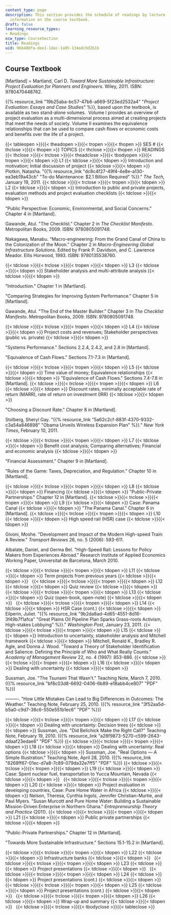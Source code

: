 ```yaml
---
content_type: page
description: This section provides the schedule of readings by lecture topics and
  information on the course textbook.
draft: false
learning_resource_types:
- Readings
ocw_type: CourseSection
title: Readings
uid: 96b480fa-dee1-1dac-1a05-134adc9d261b
---
```

## Course Textbook

\[Martland\] = Martland, Carl D. *Toward More Sustainable Infrastructure: Project Evaluation for Planners and Engineers*. Wiley, 2011. ISBN: 9780470448762. 

{{% resource_link "19b25aba-bc57-47b6-a669-5f23ed2532a4" "*Project Evaluation: Essays and Case Studies*" %}}, based upon the textbook, is available as two stand-alone volumes.  Volume I provides an overview of project evaluation as a multi-dimensional process aimed at creating projects that meet the needs of society. Volume II examines the equivalence relationships that can be used to compare cash flows or economic costs and benefits over the life of a project.

{{< tableopen >}}{{< theadopen >}}{{< tropen >}}{{< thopen >}}
SES #
{{< thclose >}}{{< thopen >}}
TOPICS
{{< thclose >}}{{< thopen >}}
READINGS
{{< thclose >}}{{< trclose >}}{{< theadclose >}}{{< tbodyopen >}}{{< tropen >}}{{< tdopen >}}
L1
{{< tdclose >}}{{< tdopen >}}
Introduction and motivation; Initial discussion of project
{{< tdclose >}}{{< tdopen >}}
Plotkin, Natasha. "{{% resource_link "dc8c4f27-49f4-4e8e-a130-ea3eb19a43cb" "To-do Maintenance: $2.1 Billion Required" %}}." *The Tech*, January 19, 2011.
{{< tdclose >}}{{< trclose >}}{{< tropen >}}{{< tdopen >}}
L2
{{< tdclose >}}{{< tdopen >}}
Introduction to public and private projects, evaluation methods and project evaluation checklists
{{< tdclose >}}{{< tdopen >}}

"Public Perspective: Economic, Environmental, and Social Concerns." Chapter 4 in \[Martland\].

Gawande, Atul. "The Checklist." Chapter 2 in *The Checklist Manifesto*. Metropolitan Books, 2009. ISBN: 9780805091748.

Nakagawa, Manabu. "Macro-engineering: From the Grand Canal of China to the Colonization of the Moon." Chapter 2 in *Macro-Engineering Global Infrastructure Solutions*. Edited by Frank P. Davidson, and C. Lawrence Meador. Ellis Horwood, 1993. ISBN: 9780135538760.

{{< tdclose >}}{{< trclose >}}{{< tropen >}}{{< tdopen >}}
L3
{{< tdclose >}}{{< tdopen >}}
Stakeholder analysis and multi-attribute analysis
{{< tdclose >}}{{< tdopen >}}

"Introduction." Chapter 1 in \[Martland\].

"Comparing Strategies for Improving System Performance." Chapter 5 in \[Martland\].

Gawande, Atul. "The End of the Master Builder." Chapter 3 in *The Checklist Manifesto*. Metropolitan Books, 2009. ISBN: 9780805091748.

{{< tdclose >}}{{< trclose >}}{{< tropen >}}{{< tdopen >}}
L4
{{< tdclose >}}{{< tdopen >}}
Project costs and revenues; Stakeholder perspectives (public vs. private)
{{< tdclose >}}{{< tdopen >}}

"Systems Performance." Sections 2.2.4, 2.4.2, and 2.8 in \[Martland\].

"Equivalence of Cash Flows." Sections 7.1-7.3 in \[Martland\].

{{< tdclose >}}{{< trclose >}}{{< tropen >}}{{< tdopen >}}
L5
{{< tdclose >}}{{< tdopen >}}
Time value of money; Equivalence relationships
{{< tdclose >}}{{< tdopen >}}
"Equivalence of Cash Flows." Sections 7.4-7.8 in \[Martland\].
{{< tdclose >}}{{< trclose >}}{{< tropen >}}{{< tdopen >}}
L6
{{< tdclose >}}{{< tdopen >}}
Discount rates, minimally acceptable rate of return (MARR), rate of return on investment (IRR)
{{< tdclose >}}{{< tdopen >}}

"Choosing a Discount Rate." Chapter 8 in \[Martland\].

Stolberg, Sheryl Gay. "{{% resource_link "5a62c2cf-883f-4370-9332-c3a54a846898" "Obama Unveils Wireless Expansion Plan" %}}." *New York Times*, February 10, 2011.

{{< tdclose >}}{{< trclose >}}{{< tropen >}}{{< tdopen >}}
L7
{{< tdclose >}}{{< tdopen >}}
Benefit cost analysis; Comparing alternatives; Financial and economic analysis
{{< tdclose >}}{{< tdopen >}}

"Financial Assessment." Chapter 9 in \[Martland\].

"Rules of the Game: Taxes, Depreciation, and Regulation." Chapter 10 in \[Martland\].

{{< tdclose >}}{{< trclose >}}{{< tropen >}}{{< tdopen >}}
L8
{{< tdclose >}}{{< tdopen >}}
Financing
{{< tdclose >}}{{< tdopen >}}
"Public-Private Partnerships." Chapter 12 in \[Martland\].
{{< tdclose >}}{{< trclose >}}{{< tropen >}}{{< tdopen >}}
L9
{{< tdclose >}}{{< tdopen >}}
Case: Panama Canal
{{< tdclose >}}{{< tdopen >}}
"The Panama Canal." Chapter 6 in \[Martland\].
{{< tdclose >}}{{< trclose >}}{{< tropen >}}{{< tdopen >}}
L10
{{< tdclose >}}{{< tdopen >}}
High speed rail (HSR) case
{{< tdclose >}}{{< tdopen >}}

Givoni, Moshe. "Development and Impact of the Modern High-speed Train: A Review." *Transport Reviews* 26, no. 5 (2006): 593-611.

Albalate, Daniel, and Germa Bel. "High-Speed Rail: Lessons for Policy Makers from Experiences Abroad." Research Institute of Applied Economics Working Paper, Universitat de Barcelona, March 2010.

{{< tdclose >}}{{< trclose >}}{{< tropen >}}{{< tdopen >}}
L11
{{< tdclose >}}{{< tdopen >}}
Term projects from previous years
{{< tdclose >}}{{< tdopen >}}
 
{{< tdclose >}}{{< trclose >}}{{< tropen >}}{{< tdopen >}}
L12
{{< tdclose >}}{{< tdopen >}}
Quiz review
{{< tdclose >}}{{< tdopen >}}
 
{{< tdclose >}}{{< trclose >}}{{< tropen >}}{{< tdopen >}}
L13
{{< tdclose >}}{{< tdopen >}}
Quiz (open-book, open-note)
{{< tdclose >}}{{< tdopen >}}
 
{{< tdclose >}}{{< trclose >}}{{< tropen >}}{{< tdopen >}}
L14
{{< tdclose >}}{{< tdopen >}}
HSR Case (cont.)
{{< tdclose >}}{{< tdopen >}}
Eilperin, Juliet. "{{% resource_link "9b2da8ad-4d65-4551-8d16-3f49b7f1afca" "Great Plains Oil Pipeline Plan Sparks Grass-roots Activism, High-stakes Lobbying" %}}." *Washington Post*, January 23, 2011.
{{< tdclose >}}{{< trclose >}}{{< tropen >}}{{< tdopen >}}
L15
{{< tdclose >}}{{< tdopen >}}
Introduction to uncertainty, stakeholder analysis and Mitchell framework
{{< tdclose >}}{{< tdopen >}}
Mitchell, Ronald K., Bradley R. Agle, and Donna J. Wood. "Toward a Theory of Stakeholder Identification and Salience: Defining the Principle of Who and What Really Counts." *Academy of Management Review* 22, no. 4 (1997): 853-886.
{{< tdclose >}}{{< trclose >}}{{< tropen >}}{{< tdopen >}}
L16
{{< tdclose >}}{{< tdopen >}}
Dealing with uncertainty
{{< tdclose >}}{{< tdopen >}}

Sussman, Joe. "The Tsunami That Wasn't." Teaching Note, March 7, 2010. ({{% resource_link "bf8c03d8-6692-0406-6b89-e18abb4ce807" "PDF" %}})

———. "How Little Mistakes Can Lead to Big Differences in Outcomes: The Weather." Teaching Note, February 25, 2010. ({{% resource_link "3f52aa5d-b5a0-c9d7-38c6-550e551b1ec6" "PDF" %}})

{{< tdclose >}}{{< trclose >}}{{< tropen >}}{{< tdopen >}}
L17
{{< tdclose >}}{{< tdopen >}}
Dealing with uncertainty: Decision trees
{{< tdclose >}}{{< tdopen >}}
Sussman, Joe. "Did Belichick Make the Right Call?" Teaching Note, February 19, 2010. ({{% resource_link "a28f9873-5270-c599-2643-ddaaf23edae6" "PDF" %}})
{{< tdclose >}}{{< trclose >}}{{< tropen >}}{{< tdopen >}}
L18
{{< tdclose >}}{{< tdopen >}}
Dealing with uncertainty: Real options
{{< tdclose >}}{{< tdopen >}}
Sussman, Joe. "Real Options — A Simple Illustration." Teaching Note, April 28, 2010. ({{% resource_link "8268ff67-01ec-d7a8-7c89-079da32e7ff5" "PDF" %}})
{{< tdclose >}}{{< trclose >}}{{< tropen >}}{{< tdopen >}}
L19
{{< tdclose >}}{{< tdopen >}}
Case: Spent nuclear fuel, transportation to Yucca Mountain, Nevada
{{< tdclose >}}{{< tdopen >}}
 
{{< tdclose >}}{{< trclose >}}{{< tropen >}}{{< tdopen >}}
L20
{{< tdclose >}}{{< tdopen >}}
Project evaluation in developing countries, Case: Pure Home Water in Africa
{{< tdclose >}}{{< tdopen >}}
Nelson, Theresa, Cynthia Ingols, Jennifer Christian-Murtie, and Paul Myers. "Susan Murcott and Pure Home Water: Building a Sustainable Mission-Driven Enterprise in Northern Ghana." *Entrepreneurship Theory and Practice* (2011).
{{< tdclose >}}{{< trclose >}}{{< tropen >}}{{< tdopen >}}
L21
{{< tdclose >}}{{< tdopen >}}
Public private partnerships
{{< tdclose >}}{{< tdopen >}}

"Public-Private Partnerships." Chapter 12 in \[Martland\].

"Towards More Sustainable Infrastructure." Sections 15.1-15.2 in \[Martland\].

{{< tdclose >}}{{< trclose >}}{{< tropen >}}{{< tdopen >}}
L22
{{< tdclose >}}{{< tdopen >}}
Infrastructure banks
{{< tdclose >}}{{< tdopen >}}
 
{{< tdclose >}}{{< trclose >}}{{< tropen >}}{{< tdopen >}}
L23
{{< tdclose >}}{{< tdopen >}}
Project presentations
{{< tdclose >}}{{< tdopen >}}
 
{{< tdclose >}}{{< trclose >}}{{< tropen >}}{{< tdopen >}}
L24
{{< tdclose >}}{{< tdopen >}}
Project presentations (cont.)
{{< tdclose >}}{{< tdopen >}}
 
{{< tdclose >}}{{< trclose >}}{{< tropen >}}{{< tdopen >}}
L25
{{< tdclose >}}{{< tdopen >}}
Project presentations (cont.)
{{< tdclose >}}{{< tdopen >}}
 
{{< tdclose >}}{{< trclose >}}{{< tropen >}}{{< tdopen >}}
L26
{{< tdclose >}}{{< tdopen >}}
Wrap-up and summary
{{< tdclose >}}{{< tdopen >}}
 
{{< tdclose >}}{{< trclose >}}{{< tbodyclose >}}{{< tableclose >}}